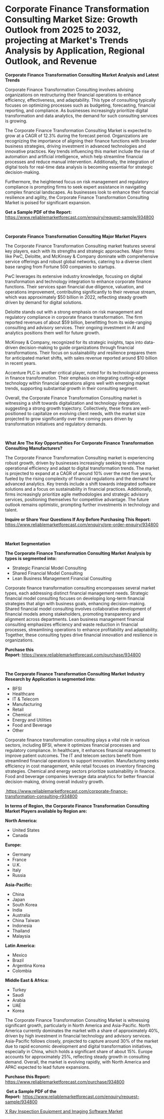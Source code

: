 <p><h1>Corporate Finance Transformation Consulting Market Size: Growth Outlook from 2025 to 2032, projecting at Market's Trends Analysis by Application, Regional Outlook, and Revenue</h1></p><p><strong>Corporate Finance Transformation Consulting Market Analysis and Latest Trends</strong></p>
<p><p>Corporate Finance Transformation Consulting involves advising organizations on restructuring their financial operations to enhance efficiency, effectiveness, and adaptability. This type of consulting typically focuses on optimizing processes such as budgeting, forecasting, financial reporting, and compliance. As businesses increasingly prioritize digital transformation and data analytics, the demand for such consulting services is growing.</p><p>The Corporate Finance Transformation Consulting Market is expected to grow at a CAGR of 12.3% during the forecast period. Organizations are recognizing the importance of aligning their finance functions with broader business strategies, driving investment in advanced technologies and innovative practices. Key trends influencing this market include the rise of automation and artificial intelligence, which help streamline financial processes and reduce manual intervention. Additionally, the integration of digital tools for real-time data analysis is becoming essential for strategic decision-making. </p><p>Furthermore, the heightened focus on risk management and regulatory compliance is prompting firms to seek expert assistance in navigating complex financial landscapes. As businesses look to enhance their financial resilience and agility, the Corporate Finance Transformation Consulting Market is poised for significant expansion.</p></p>
<p><strong>Get a Sample PDF of the Report:&nbsp;</strong> <a href="https://www.reliablemarketforecast.com/enquiry/request-sample/934800?utm_campaign=3194&utm_medium=2&utm_source=Github&utm_content=ia&utm_term=07032025&utm_id=corporate-finance-transformation-consulting">https://www.reliablemarketforecast.com/enquiry/request-sample/934800</a></p>
<p>&nbsp;</p>
<p><strong>Corporate Finance Transformation Consulting Major Market Players</strong></p>
<p><p>The Corporate Finance Transformation Consulting market features several key players, each with its strengths and strategic approaches. Major firms like PwC, Deloitte, and McKinsey & Company dominate with comprehensive service offerings and robust global networks, catering to a diverse client base ranging from Fortune 500 companies to startups.</p><p>PwC leverages its extensive industry knowledge, focusing on digital transformation and technology integration to enhance corporate finance functions. Their services span financial due diligence, valuation, and operations improvement, contributing significantly to their revenue stream, which was approximately $50 billion in 2022, reflecting steady growth driven by demand for digital solutions.</p><p>Deloitte stands out with a strong emphasis on risk management and regulatory compliance in corporate finance transformation. The firm reported revenues of about $59 billion, benefitting from its wide-ranging consulting and advisory services. Their ongoing investment in AI and analytics positions them well for future growth.</p><p>McKinsey & Company, recognized for its strategic insights, taps into data-driven decision-making to guide organizations through financial transformations. Their focus on sustainability and resilience prepares them for anticipated market shifts, with sales revenue reported around $10 billion in recent years.</p><p>Accenture PLC is another critical player, noted for its technological prowess in finance transformation. Their emphasis on integrating cutting-edge technology within financial operations aligns well with emerging market trends, supporting substantial growth in their consulting segment.</p><p>Overall, the Corporate Finance Transformation Consulting market is witnessing a shift towards digitalization and technology integration, suggesting a strong growth trajectory. Collectively, these firms are well-positioned to capitalize on evolving client needs, with the market size projected to grow significantly over the coming years driven by transformation initiatives and regulatory demands.</p></p>
<p>&nbsp;</p>
<p><strong>What Are The Key Opportunities For Corporate Finance Transformation Consulting Manufacturers?</strong></p>
<p><p>The Corporate Finance Transformation Consulting market is experiencing robust growth, driven by businesses increasingly seeking to enhance operational efficiency and adapt to digital transformation trends. The market is projected to expand at a CAGR of around 10% over the next five years, fueled by the rising complexity of financial regulations and the demand for advanced analytics. Key trends include a shift towards integrated software solutions and a focus on sustainability in financial practices. Additionally, firms increasingly prioritize agile methodologies and strategic advisory services, positioning themselves for competitive advantage. The future outlook remains optimistic, prompting further investments in technology and talent.</p></p>
<p><strong>Inquire or Share Your Questions If Any Before Purchasing This Report:</strong> <a href="https://www.reliablemarketforecast.com/enquiry/pre-order-enquiry/934800?utm_campaign=3194&utm_medium=2&utm_source=Github&utm_content=ia&utm_term=07032025&utm_id=corporate-finance-transformation-consulting">https://www.reliablemarketforecast.com/enquiry/pre-order-enquiry/934800</a></p>
<p>&nbsp;</p>
<p><strong>Market Segmentation</strong></p>
<p><strong>The Corporate Finance Transformation Consulting Market Analysis by types is segmented into:</strong></p>
<p><ul><li>Strategic Financial Model Consulting</li><li>Shared Financial Model Consulting</li><li>Lean Business Management Financial Consulting</li></ul></p>
<p><p>Corporate finance transformation consulting encompasses several market types, each addressing distinct financial management needs. Strategic financial model consulting focuses on developing long-term financial strategies that align with business goals, enhancing decision-making. Shared financial model consulting involves collaborative development of financial models among stakeholders, promoting transparency and alignment across departments. Lean business management financial consulting emphasizes efficiency and waste reduction in financial processes, streamlining operations to enhance profitability and adaptability. Together, these consulting types drive financial innovation and resilience in organizations.</p></p>
<p><strong>Purchase this Report:&nbsp;</strong><a href="https://www.reliablemarketforecast.com/purchase/934800?utm_campaign=3194&utm_medium=2&utm_source=Github&utm_content=ia&utm_term=07032025&utm_id=corporate-finance-transformation-consulting">https://www.reliablemarketforecast.com/purchase/934800</a></p>
<p>&nbsp;</p>
<p><strong>The Corporate Finance Transformation Consulting Market Industry Research by Application is segmented into:</strong></p>
<p><ul><li>BFSI</li><li>Healthcare</li><li>IT & Telecom</li><li>Manufacturing</li><li>Retail</li><li>Chemical</li><li>Energy and Utilities</li><li>Food and Beverage</li><li>Other</li></ul></p>
<p><p>Corporate finance transformation consulting plays a vital role in various sectors, including BFSI, where it optimizes financial processes and regulatory compliance. In healthcare, it enhances financial management to improve patient outcomes. The IT and telecom sectors benefit from streamlined financial operations to support innovation. Manufacturing seeks efficiency in cost management, while retail focuses on inventory financing strategies. Chemical and energy sectors prioritize sustainability in finance. Food and beverage companies leverage data analytics for better financial decision-making, driving overall industry growth.</p></p>
<p><a href="https://www.reliablemarketforecast.com/corporate-finance-transformation-consulting-r934800?utm_campaign=3194&utm_medium=2&utm_source=Github&utm_content=ia&utm_term=07032025&utm_id=corporate-finance-transformation-consulting">&nbsp;https://www.reliablemarketforecast.com/corporate-finance-transformation-consulting-r934800</a></p>
<p><strong>In terms of Region, the Corporate Finance Transformation Consulting Market Players available by Region are:</strong></p>
<p>
    <p> <strong> North America: </strong>
        <ul>
            <li>United States</li>
            <li>Canada</li>
        </ul>
        </p> 
    <p> <strong> Europe: </strong>
        <ul>
            <li>Germany</li>
            <li>France</li>
            <li>U.K.</li>
            <li>Italy</li>
            <li>Russia</li>
        </ul>
        </p> 
    <p> <strong> Asia-Pacific: </strong>
        <ul>
            <li>China</li>
            <li>Japan</li>
            <li>South Korea</li>
            <li>India</li>
            <li>Australia</li>
            <li>China Taiwan</li>
            <li>Indonesia</li>
            <li>Thailand</li>
            <li>Malaysia</li>
        </ul>
        </p> 
    <p> <strong> Latin America: </strong>
        <ul>
            <li>Mexico</li>
            <li>Brazil</li>
            <li>Argentina Korea</li>
            <li>Colombia</li>
        </ul>
        </p> 
    <p> <strong> Middle East & Africa: </strong>
        <ul>
            <li>Turkey</li>
            <li>Saudi</li>
            <li>Arabia</li>
            <li>UAE</li>
            <li>Korea</li>
        </ul>
    </p>
    </p>
<p><p>The Corporate Finance Transformation Consulting Market is witnessing significant growth, particularly in North America and Asia-Pacific. North America currently dominates the market with a share of approximately 40%, driven by high investment in financial technology and advisory services. Asia-Pacific follows closely, projected to capture around 30% of the market due to rapid economic development and digital transformation initiatives, especially in China, which holds a significant share of about 15%. Europe accounts for approximately 25%, reflecting steady growth in consulting demand. Overall, the market is evolving rapidly, with North America and APAC expected to lead future expansions.</p></p>
<p><strong>Purchase this Report: </strong><a href="https://www.reliablemarketforecast.com/purchase/934800?utm_campaign=3194&utm_medium=2&utm_source=Github&utm_content=ia&utm_term=07032025&utm_id=corporate-finance-transformation-consulting">https://www.reliablemarketforecast.com/purchase/934800</a></p>
<p>&nbsp;<strong>Get a Sample PDF of the Report:&nbsp;&nbsp;</strong><a href="https://www.reliablemarketforecast.com/enquiry/request-sample/934800?utm_campaign=3194&utm_medium=2&utm_source=Github&utm_content=ia&utm_term=07032025&utm_id=corporate-finance-transformation-consulting">https://www.reliablemarketforecast.com/enquiry/request-sample/934800</a></p>
<p><strong></strong></p>
<p><p><a href="https://github.com/celpabembes/Market-Research-Report-List-1/blob/main/x-ray-inspection-equipment-and-imaging-software-market.md?utm_campaign=3194&utm_medium=2&utm_source=Github&utm_content=ia&utm_term=07032025&utm_id=corporate-finance-transformation-consulting">X Ray Inspection Equipment and Imaging Software Market</a></p></p>